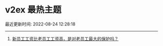 # v2ex 最热主题

最近更新时间: 2022-08-24 12:28:18

--- 
1. [新员工工资比老员工工资高，是对老员工最大的保护吗？](https://www.v2ex.com/t/874950) 
